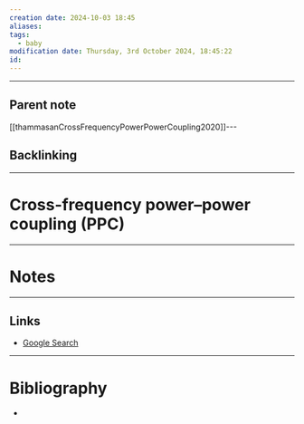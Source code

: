 ```yaml
---
creation date: 2024-10-03 18:45
aliases: 
tags:
  - baby
modification date: Thursday, 3rd October 2024, 18:45:22
id:
---
```

---

## Parent note
[[thammasanCrossFrequencyPowerPowerCoupling2020]]---
## Backlinking


---
# Cross-frequency power–power coupling (PPC)


---
# Notes


---
## Links
- [Google Search](https://www.google.com/search?q=Cross-frequency+power–power+coupling+(PPC))

---
# Bibliography
+ 